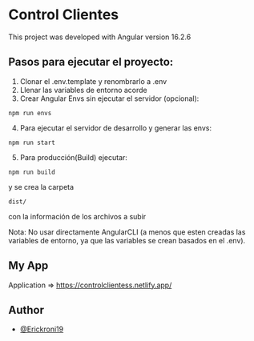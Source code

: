 # Control Clientes

This project was developed with Angular version 16.2.6

## Pasos para ejecutar el proyecto:
1. Clonar el .env.template y renombrarlo a .env
2. Llenar las variables de entorno acorde
3. Crear Angular Envs sin ejecutar el servidor (opcional):
```
npm run envs
```
4. Para ejecutar el servidor de desarrollo y generar las envs:
```
npm run start
```
5. Para producción(Build) ejecutar:
```
npm run build
```
y se crea la carpeta 
```
dist/
```
con la información de los archivos a subir

Nota: No usar directamente AngularCLI (a menos que esten creadas las variables de entorno, 
ya que las variables se crean basados en el .env).

## My App
Application => https://controlclientess.netlify.app/
  
## Author
- [@Erickroni19](https://github.com/Erickroni19)

